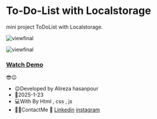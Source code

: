 # To-Do-List with Localstorage

mini project ToDoList with Localstorage.


![viewfinal](https://github.com/user-attachments/assets/d550078e-aa14-4feb-b594-32930fa1c3ac)


![viewfinal](https://github.com/user-attachments/assets/c0c14410-d84b-4a12-a2e2-686caae87b39)





### [Watch Demo](https://alirezafrontend.github.io/To-Do-List-Localstorage/ "Watch Demo")

 😎😉
- 😉Developed by Alireza hasanpour
- 📅2025-1-23
- 💻With By Html , css  , js
- 📲📞ContactMe 🔗 [Linkedin](https://www.linkedin.com/in/alireza-hasanpour-9ab4a732b?lipi=urn%3Ali%3Apage%3Ad_flagship3_profile_view_base_contact_details%3B74hz%2BdeVT62fhpXhtgK67Q%3D%3D "Linkedin") 
 [instagram](https//www.instagram.com/alireza_hasanpour_frontend")
